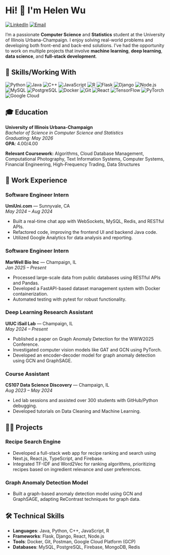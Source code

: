 # Hi! 👋 I'm Helen Wu

[![LinkedIn](https://img.shields.io/badge/-LinkedIn-blue?style=flat&logo=linkedin)](https://www.linkedin.com/in/haiyue-wu)
[![Email](https://img.shields.io/badge/Email-red?style=flat&logo=gmail)](mailto:haiyuew2@illinois.edu)

I’m a passionate **Computer Science** and **Statistics** student at the University of Illinois Urbana-Champaign. I enjoy solving real-world problems and developing both front-end and back-end solutions. I’ve had the opportunity to work on multiple projects that involve **machine learning**, **deep learning**, **data science**, and **full-stack development**.

## 🚀 Skills/Working With

![Python](https://img.shields.io/badge/Python-3776AB?style=flat&logo=python&logoColor=white)
![Java](https://img.shields.io/badge/Java-007396?style=flat&logo=java&logoColor=white)
![C++](https://img.shields.io/badge/C%2B%2B-00599C?style=flat&logo=c%2B%2B&logoColor=white)
![JavaScript](https://img.shields.io/badge/JavaScript-F7DF1E?style=flat&logo=javascript&logoColor=black)
![R](https://img.shields.io/badge/R-276DC3?style=flat&logo=r&logoColor=white)
![Flask](https://img.shields.io/badge/Flask-000000?style=flat&logo=flask&logoColor=white)
![Django](https://img.shields.io/badge/Django-092D1F?style=flat&logo=django&logoColor=white)
![Node.js](https://img.shields.io/badge/Node.js-339933?style=flat&logo=node.js&logoColor=white)
![MySQL](https://img.shields.io/badge/MySQL-4479A1?style=flat&logo=mysql&logoColor=white)
![PostgreSQL](https://img.shields.io/badge/PostgreSQL-336791?style=flat&logo=postgresql&logoColor=white)
![Docker](https://img.shields.io/badge/Docker-2496ED?style=flat&logo=docker&logoColor=white)
![Git](https://img.shields.io/badge/Git-F05032?style=flat&logo=git&logoColor=white)
![React](https://img.shields.io/badge/React-61DAFB?style=flat&logo=react&logoColor=black)
![TensorFlow](https://img.shields.io/badge/TensorFlow-FF6F00?style=flat&logo=tensorflow&logoColor=white)
![PyTorch](https://img.shields.io/badge/PyTorch-EE4C2C?style=flat&logo=pytorch&logoColor=white)
![Google Cloud](https://img.shields.io/badge/Google%20Cloud-4285F4?style=flat&logo=googlecloud&logoColor=white)

## 🎓 Education

**University of Illinois Urbana-Champaign**  
_Bachelor of Science in Computer Science and Statistics_  
_Graduating: May 2026_  
**GPA**: 4.00/4.00

**Relevant Coursework:** Algorithms, Cloud Database Management, Computational Photography, Text Information Systems, Computer Systems, Financial Engineering, High-Frequency Trading, Data Structures

## 💼 Work Experience

### **Software Engineer Intern**  
**UmiUni.com** — Sunnyvale, CA  
_May 2024 – Aug 2024_

- Built a real-time chat app with WebSockets, MySQL, Redis, and RESTful APIs.
- Refactored code, improving the frontend UI and backend Java code.
- Utilized Google Analytics for data analysis and reporting.

### **Software Engineer Intern**  
**MarWell Bio Inc** — Champaign, IL  
_Jan 2025 – Present_

- Processed large-scale data from public databases using RESTful APIs and Pandas.
- Developed a FastAPI-based dataset management system with Docker containerization.
- Automated testing with pytest for robust functionality.

### **Deep Learning Research Assistant**  
**UIUC iSail Lab** — Champaign, IL  
_May 2024 – Present_

- Published a paper on Graph Anomaly Detection for the WWW2025 Conference.
- Investigated computer vision models like GAT and GCN using PyTorch.
- Developed an encoder-decoder model for graph anomaly detection using GCN and GraphSAGE.

### **Course Assistant**  
**CS107 Data Science Discovery** — Champaign, IL  
_Aug 2023 – May 2024_

- Led lab sessions and assisted over 300 students with GitHub/Python debugging.
- Developed tutorials on Data Cleaning and Machine Learning.

## 🧑‍💻 Projects

### **Recipe Search Engine**  
- Developed a full-stack web app for recipe ranking and search using Next.js, React.js, TypeScript, and Firebase.
- Integrated TF-IDF and Word2Vec for ranking algorithms, prioritizing recipes based on ingredient relevance and user preferences.

### **Graph Anomaly Detection Model**  
- Built a graph-based anomaly detection model using GCN and GraphSAGE, adapting ReContrast techniques for graph data.

## 🛠 Technical Skills

- **Languages**: Java, Python, C++, JavaScript, R
- **Frameworks**: Flask, Django, React, Node.js
- **Tools**: Docker, Git, Postman, Google Cloud Platform (GCP)
- **Databases**: MySQL, PostgreSQL, Firebase, MongoDB, Redis
